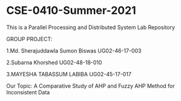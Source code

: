 # CSE-0410-Summer-2021
This is a Parallel Processing and Distributed System Lab Repository

<!-- Name:    Md.Sherajuddawla Sumon Biswas

ID:      UG02-46-17-003

Email:   sherajuddawlasumon@gmail.com 

Batch:   46th
 -->
GROUP PROJECT:

1.Md. Sherajuddawla Sumon Biswas
UG02-46-17-003

2.Subarna Khorshed 
UG02-48-18-010

3.MAYESHA TABASSUM LABIBA
UG02-45-17-017


Our Topic: A Comparative Study of AHP and Fuzzy AHP Method for Inconsistent Data
